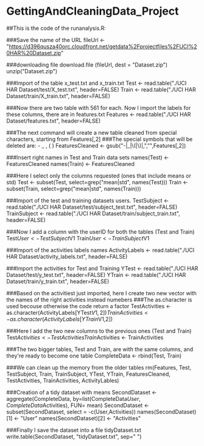 GettingAndCleaningData_Project
==============================



##This is the code of the runanalysis.R:

###Save the name of the URL
fileUrl <- "https://d396qusza40orc.cloudfront.net/getdata%2Fprojectfiles%2FUCI%20HAR%20Dataset.zip"

###downloading file
download.file (fileUrl, dest = "Dataset.zip")
unzip("Dataset.zip")

###Import of the table x_test.txt and x_train.txt
Test <- read.table("./UCI HAR Dataset/test/X_test.txt", header=FALSE)
Train <- read.table("./UCI HAR Dataset/train/X_train.txt", header=FALSE)

###Now there are two table with 561 for each. Now I import the labels for these columns, there are in features.txt
Features <- read.table("./UCI HAR Dataset/features.txt", header=FALSE)

###The next command will create a new table cleaned from special characters, starting from Features[,2]
###The special symbols that will be deleted are: - _ , ( )
FeaturesCleaned <- gsub("-|_|\\(|\\)|,","",Features[,2])

###Insert right names in Test and Train data sets
names(Test) <- FeaturesCleaned
names(Train) <- FeaturesCleaned

###Here I select only the columns requested (ones that include means or std)
Test <- subset(Test, select=grep("mean|std", names(Test)))
Train <- subset(Train, select=grep("mean|std", names(Train)))

###Import of the test and training datasets users.
TestSubject <- read.table("./UCI HAR Dataset/test/subject_test.txt", header=FALSE)
TrainSubject <- read.table("./UCI HAR Dataset/train/subject_train.txt", header=FALSE)

###Now I add a column with the userID for both the tables (Test and Train)
Test$User <- TestSubject$V1
Train$User <- TrainSubject$V1

###Import of the activities labels names
ActivityLabels <- read.table("./UCI HAR Dataset/activity_labels.txt", header=FALSE)

###Import the activities for Test and Training
YTest <- read.table("./UCI HAR Dataset/test/y_test.txt", header=FALSE)
YTrain <- read.table("./UCI HAR Dataset/train/y_train.txt", header=FALSE)

###Based on the activitiest just imported, here I create two new vector with the names of the right activities instead numebers
###The as.character is used becouse otherwise the code return a factor
TestActivities <- as.character(ActivityLabels[YTest$V1,2])
TrainActivities <- as.character(ActivityLabels[YTrain$V1,2])

###Here I add the two new columns to the previous ones (Test and Train)
Test$Activities <- TestActivities
Train$Activities <- TrainActivities

###The two bigger tables, Test and Train, are with the same columns, and they're ready to become one table
CompleteData <- rbind(Test, Train)

###We can clean up the memory from the older tables
rm(Features, Test, TestSubject, Train, TrainSubject, YTest, YTrain, FeaturesCleaned, TestActivities, TrainActivities, ActivityLables)

###Creation of a tidy dataset with means
SecondDataset <- aggregate(CompleteData, by=list(CompleteData$User,CompleteData$Activities), FUN= mean)
SecondDataset <- subset(SecondDataset, select = -c(User,Activities))
names(SecondDataset)[1] <- "User"
names(SecondDataset)[2] <- "Activities"

###Finally I save the dataset into a file tidyDataset.txt
write.table(SecondDataset, "tidyDataset.txt", sep=" ")
